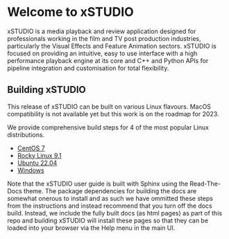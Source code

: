 # Welcome to xSTUDIO

xSTUDIO is a media playback and review application designed for professionals working in the film and TV post production industries, particularly the Visual Effects and Feature Animation sectors. xSTUDIO is focused on providing an intuitive, easy to use interface with a high performance playback engine at its core and C++ and Python APIs for pipeline integration and customisation for total flexibility.

## Building xSTUDIO

This release of xSTUDIO can be built on various Linux flavours. MacOS compatibility is not available yet but this work is on the roadmap for 2023.

We provide comprehensive build steps for 4 of the most popular Linux distributions.

* [CentOS 7](docs/build_guides/centos_7.md)
* [Rocky Linux 9.1](docs/build_guides/rocky_linux_9_1.md)
* [Ubuntu 22.04](docs/build_guides/ubuntu_22_04.md)
* [Windows](docs/build_guides/windows.md)

Note that the xSTUDIO user guide is built with Sphinx using the Read-The-Docs theme. The package dependencies for building the docs are somewhat onerous to install and as such we have ommitted these steps from the instructions and instead recommend that you turn off the docs build. Instead, we include the fully built docs (as html pages) as part of this repo and building xSTUDIO will install these pages so that they can be loaded into your browser via the Help menu in the main UI.
